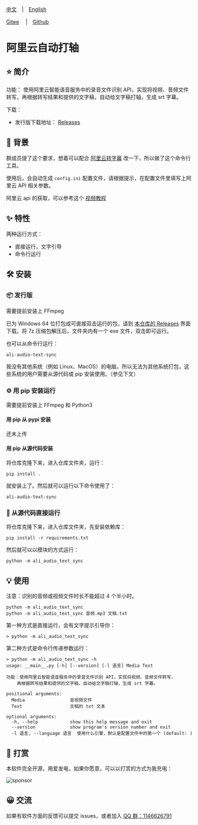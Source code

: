 [中文](./README.md)　|　[English](./README_en.md) 

[Gitee](https://gitee.com/haujet/ali-audio-text-sync) 　|　[Github](https://github.com/HaujetZhao/ali-audio-text-sync) 

# 阿里云自动打轴

## ⭐ 简介

功能： 使用阿里云智能语音服务中的录音文件识别 API，实现将视频、音频文件转写，再根据转写结果和提供的文字稿，自动给文字稿打轴，生成 srt 字幕。

下载：

- 发行版下载地址： [Releases](../../releases) 

## 📝 背景

群成员提了这个要求，想着可以配合 [阿里云转字幕](../../../ali-audio-to-srt) 改一下，所以做了这个命令行工具。

使用后，会自动生成 `config.ini` 配置文件，请根据提示，在配置文件里填写上阿里云 API 相关参数。

阿里云 api 的获取，可以参考这个 [视频教程](https://www.bilibili.com/video/BV18T4y1E7FF?p=11)

## ✨ 特性

两种运行方式：

- 直接运行，文字引导
- 命令行运行

## 🛠️ 安装

### 📦 发行版

需要提前安装上 FFmpeg

已为 Windows 64 位打包成可直接双击运行的包，请到 [本仓库的 Releases](../../releases) 界面下载。将 7z 压缩包解压后，文件夹内有一个 exe 文件，双击即可运行。 

也可以从命令行运行：

```
ali-audio-text-sync
```

我没有其他系统（例如 Linux、MacOS）的电脑，所以无法为其他系统打包，这些系统的用户需要从源代码或 pip 安装使用。（参见下文）

### ⚙️ 用 pip 安装运行

需要提前安装上 FFmpeg 和 Python3

#### 用 pip 从 pypi 安装

还未上传

#### 用 pip 从源代码安装

将仓库克隆下来，进入仓库文件夹，运行：

```
pip install .
```

就安装上了。然后就可以运行以下命令使用了：

```
ali-audio-text-sync
```

### 📄 从源代码直接运行

将仓库克隆下来，进入仓库文件夹，先安装依赖库：

```
pip install -r requirements.txt
```

然后就可以以模块的方式运行：

```
python -m ali_audio_text_sync
```

## 💡 使用

注意：识别的音频或视频文件时长不能超过 4 个半小时。

```
python -m ali_audio_text_sync
python -m ali_audio_text_sync 音频.mp3 文稿.txt
```

第一种方式是直接运行，会有文字提示引导你：

```
> python -m ali_audio_text_sync

```

第二种方式是命令行传递参数运行：

```
> python -m ali_audio_text_sync -h
usage: __main__.py [-h] [--version] [-l 语言] Media Text

功能：使用阿里云智能语音服务中的录音文件识别 API，实现将视频、音频文件转写，
    再根据转写结果和提供的文字稿，自动给文字稿打轴，生成 srt 字幕。

positional arguments:
  Media                 音视频文件
  Text                  文稿的 txt 文本

optional arguments:
  -h, --help            show this help message and exit
  --version             show program's version number and exit
  -l 语言, --language 语言  使用什么引擎，默认是配置文件中的第一个 (default: )
```

## 🔋 打赏

本软件完全开源，用爱发电，如果你愿意，可以以打赏的方式为我充电：

![sponsor](file://D:/Users/Haujet/Code/Python%20%E6%88%91%E7%9A%84%E4%BB%93%E5%BA%93/%E9%98%BF%E9%87%8C%E4%BA%91%E8%87%AA%E5%8A%A8%E6%89%93%E8%BD%B4/assets/Sponsor.png?lastModify=1614088252)

## 😀 交流

如果有软件方面的反馈可以提交 issues，或者加入 [QQ 群：1146626791](https://qm.qq.com/cgi-bin/qm/qr?k=DgiFh5cclAElnELH4mOxqWUBxReyEVpm&jump_from=webapi) 
